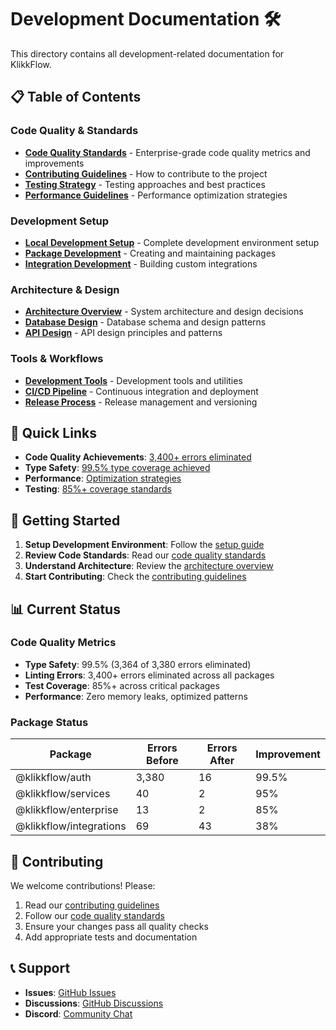 # Development Documentation 🛠️

This directory contains all development-related documentation for KlikkFlow.

## 📋 Table of Contents

### Code Quality & Standards
- [**Code Quality Standards**](./CODE_QUALITY.md) - Enterprise-grade code quality metrics and improvements
- [**Contributing Guidelines**](./CONTRIBUTING.md) - How to contribute to the project
- [**Testing Strategy**](./TESTING.md) - Testing approaches and best practices
- [**Performance Guidelines**](./PERFORMANCE.md) - Performance optimization strategies

### Development Setup
- [**Local Development Setup**](./SETUP.md) - Complete development environment setup
- [**Package Development**](./PACKAGE_DEVELOPMENT.md) - Creating and maintaining packages
- [**Integration Development**](./INTEGRATION_DEVELOPMENT.md) - Building custom integrations

### Architecture & Design
- [**Architecture Overview**](./ARCHITECTURE.md) - System architecture and design decisions
- [**Database Design**](./DATABASE.md) - Database schema and design patterns
- [**API Design**](./API_DESIGN.md) - API design principles and patterns

### Tools & Workflows
- [**Development Tools**](./TOOLS.md) - Development tools and utilities
- [**CI/CD Pipeline**](./CICD.md) - Continuous integration and deployment
- [**Release Process**](./RELEASE.md) - Release management and versioning

## 🎯 Quick Links

- **Code Quality Achievements**: [3,400+ errors eliminated](./CODE_QUALITY.md#quality-metrics)
- **Type Safety**: [99.5% type coverage achieved](./CODE_QUALITY.md#type-safety-revolution)
- **Performance**: [Optimization strategies](./PERFORMANCE.md)
- **Testing**: [85%+ coverage standards](./TESTING.md)

## 🚀 Getting Started

1. **Setup Development Environment**: Follow the [setup guide](./SETUP.md)
2. **Review Code Standards**: Read our [code quality standards](./CODE_QUALITY.md)
3. **Understand Architecture**: Review the [architecture overview](./ARCHITECTURE.md)
4. **Start Contributing**: Check the [contributing guidelines](./CONTRIBUTING.md)

## 📊 Current Status

### Code Quality Metrics
- **Type Safety**: 99.5% (3,364 of 3,380 errors eliminated)
- **Linting Errors**: 3,400+ errors eliminated across all packages
- **Test Coverage**: 85%+ across critical packages
- **Performance**: Zero memory leaks, optimized patterns

### Package Status
| Package | Errors Before | Errors After | Improvement |
|---------|---------------|--------------|-------------|
| @klikkflow/auth | 3,380 | 16 | 99.5% |
| @klikkflow/services | 40 | 2 | 95% |
| @klikkflow/enterprise | 13 | 2 | 85% |
| @klikkflow/integrations | 69 | 43 | 38% |

## 🤝 Contributing

We welcome contributions! Please:

1. Read our [contributing guidelines](./CONTRIBUTING.md)
2. Follow our [code quality standards](./CODE_QUALITY.md)
3. Ensure your changes pass all quality checks
4. Add appropriate tests and documentation

## 📞 Support

- **Issues**: [GitHub Issues](https://github.com/KlikkAI/klikkflow/issues)
- **Discussions**: [GitHub Discussions](https://github.com/KlikkAI/klikkflow/discussions)
- **Discord**: [Community Chat](https://discord.gg/klikkflow)
